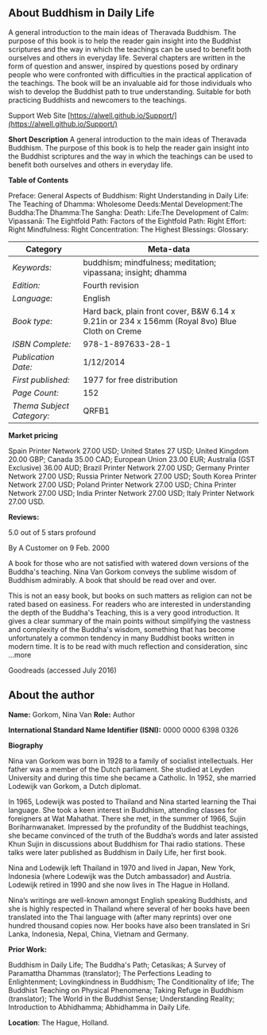 ## About Buddhism in Daily Life
A general introduction to the main ideas of Theravada Buddhism. The purpose of this book is to help the reader gain insight into the Buddhist scriptures and the way in which the teachings can be used to benefit both ourselves and others in everyday life. Several chapters are written in the form of question and answer, inspired by questions posed by ordinary people who were confronted with difficulties in the practical application of the teachings. The book will be an invaluable aid for those individuals who wish to develop the Buddhist path to true understanding. Suitable for both practicing Buddhists and newcomers to the teachings.

 Support Web Site [https://alwell.github.io/Support/](https://alwell.github.io/Support/)

**Short Description** 
A general introduction to the main ideas of Theravada Buddhism. The purpose of this book is to help the reader gain insight into the Buddhist scriptures and the way in which the teachings can be used to benefit both ourselves and others in everyday life.  


**Table of Contents** 

Preface: General Aspects of Buddhism: Right Understanding in Daily Life: The Teaching of Dhamma: Wholesome Deeds:Mental Development:The Buddha:The Dhamma:The Sangha: Death: Life:The Development of Calm: Vipassanā: The Eightfold Path: Factors of the Eightfold Path: Right Effort: Right Mindfulness: Right Concentration: The Highest Blessings: Glossary:

|Category|Meta-data|
|---|---|
|*Keywords:*|buddhism; mindfulness; meditation; vipassana; insight; dhamma|
|*Edition:*|Fourth revision| 
|*Language:*|English|
|*Book type:*|Hard back, plain front cover, B&W 6.14 x 9.21in or 234 x 156mm (Royal 8vo) Blue Cloth on Creme|
|*ISBN Complete:*| 978-1-897633-28-1|
|*Publication Date:*  |1/12/2014|
|*First published:*| 1977 for free distribution|
|*Page Count:*| 152|
|*Thema Subject Category:*| QRFB1|

**Market pricing**

Spain Printer Network 	27.00 USD;
United States 	27 USD;
United Kingdom 	20.00 GBP;
Canada 	35.00  CAD;
European Union 	23.00 EUR;
Australia (GST Exclusive) 36.00 AUD;
Brazil Printer Network 	27.00 USD;
Germany Printer Network 27.00 USD;
Russia Printer Network 	27.00 USD;
South Korea Printer Network 	27.00 USD;
Poland Printer Network 	27.00 USD; 
China Printer Network 	27.00 USD; 
India Printer Network 	27.00 USD; 
Italy Printer Network 	27.00 USD. 

**Reviews:**

5.0 out of 5 stars profound

By A Customer on 9 Feb. 2000

A book for those who are not satisfied with watered down versions of the Buddha's teaching. Nina Van Gorkom conveys the sublime wisdom of Buddhism admirably. A book that should be read over and over. 

This is not an easy book, but books on such matters as religion can not be rated based on easiness. For readers who are interested in understanding the depth of the Buddha's Teaching, this is a very good introduction. It gives a clear summary of the main points without simplifying the vastness and complexity of the Buddha's wisdom, something that has become unfortunately a common tendency in many Buddhist books written in modern time. It is to be read with much reflection and consideration, sinc ...more

Goodreads (accessed July 2016)
 



## About the author

**Name:** Gorkom, Nina Van 	**Role:** Author	

**International Standard Name Identifier (ISNI):** 0000 0000 6398 0326

**Biography**

Nina van Gorkom was born in 1928 to a family of socialist intellectuals. Her father was a member of the Dutch parliament. She studied at Leyden University and during this time she became a Catholic. In 1952, she married Lodewijk van Gorkom, a Dutch diplomat.

In 1965, Lodewijk was posted to Thailand and Nina started learning the Thai language. She took a keen interest in Buddhism, attending classes for foreigners at Wat Mahathat. There she met, in the summer of 1966, Sujin Boriharnwanaket. Impressed by the profundity of the Buddhist teachings, she became convinced of the truth of the Buddha’s words and later assisted Khun Sujin in discussions about Buddhism for Thai radio stations. These talks were later published as Buddhism in Daily Life, her first book.

Nina and Lodewijk left Thailand in 1970 and lived in Japan, New York, Indonesia (where Lodewijk was the Dutch ambassador) and Austria. Lodewijk retired in 1990 and she now lives in The Hague in Holland.

Nina’s writings are well-known amongst English speaking Buddhists, and she is highly respected in Thailand where several of her books have been translated into the Thai language with (after many reprints) over one hundred thousand copies now. Her books have also been translated in Sri Lanka, Indonesia, Nepal, China, Vietnam and Germany. 
 
**Prior Work:**

Buddhism in Daily Life; The Buddha's Path; Cetasikas; A Survey of Paramattha Dhammas (translator); The Perfections Leading to Enlightenment; Lovingkindness in Buddhism; The Conditionality of life; The Buddhist Teaching on Physical Phenomena; Taking Refuge in Buddhism (translator); The World in the Buddhist Sense; Understanding Reality; Introduction to Abhidhamma; Abhidhamma in Daily Life.
 
**Location**: The Hague, Holland.
